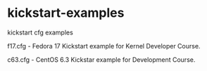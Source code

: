 kickstart-examples
=========================

kickstart cfg examples


f17.cfg - Fedora 17 Kickstart example for Kernel Developer Course.

c63.cfg - CentOS 6.3 Kickstar example for Development Course.
